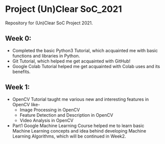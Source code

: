 # Project (Un)Clear SoC_2021
Repository for (Un)Clear SoC Project 2021.

## Week 0:
- Completed the basic Python3 Tutorial, which acquainted me with basic functions and libraries in Python.
- Git Tutorial, which helped me get acquainted with GitHub!
- Google Colab Tutorial helped me get acquainted with Colab uses and its benefits.

## Week 1:
- OpenCV Tutorial taught me various new and interesting features in OpenCV like-
  - Image Processing in OpenCV
  - Feature Detection and Description in OpenCV
  - Video Analysis in OpenCV
- Part1 Google Machine Learning Course helped me to learn basic Machine Learning concepts and idea behind developing Machine Learning Algorithms, which will be continued in Week2.
